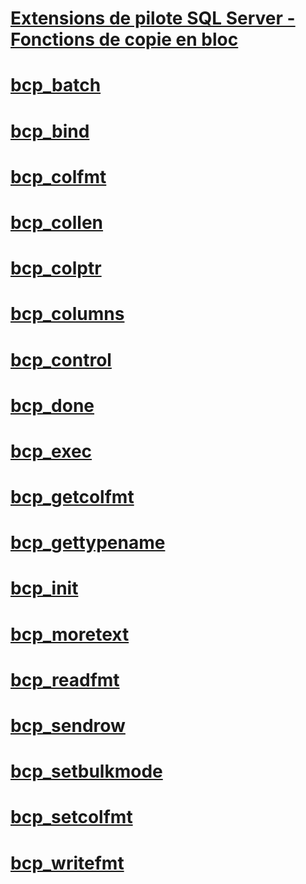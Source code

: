 # [Extensions de pilote SQL Server - Fonctions de copie en bloc](sql-server-driver-extensions-bulk-copy-functions.md)

# [bcp_batch](bcp-batch.md)
# [bcp_bind](bcp-bind.md)
# [bcp_colfmt](bcp-colfmt.md)
# [bcp_collen](bcp-collen.md)
# [bcp_colptr](bcp-colptr.md)
# [bcp_columns](bcp-columns.md)
# [bcp_control](bcp-control.md)
# [bcp_done](bcp-done.md)
# [bcp_exec](bcp-exec.md)
# [bcp_getcolfmt](bcp-getcolfmt.md)
# [bcp_gettypename](bcp-gettypename.md)
# [bcp_init](bcp-init.md)
# [bcp_moretext](bcp-moretext.md)
# [bcp_readfmt](bcp-readfmt.md)
# [bcp_sendrow](bcp-sendrow.md)
# [bcp_setbulkmode](bcp-setbulkmode.md)
# [bcp_setcolfmt](bcp-setcolfmt.md)
# [bcp_writefmt](bcp-writefmt.md)
